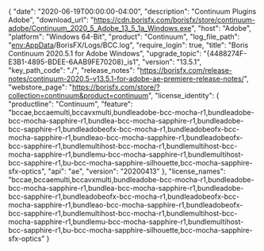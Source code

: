 {
  "date": "2020-06-19T00:00:00-04:00",
  "description": "Continuum Plugins Adobe",
  "download_url": "https://cdn.borisfx.com/borisfx/store/continuum-adobe/Continuum_2020_5_Adobe_13_5_1a_Windows.exe",
  "host": "Adobe",
  "platform": "Windows 64-Bit",
  "product": "Continuum",
  "log_file_path": "<env:AppData>/BorisFX/Logs/BCC.log",
  "require_login": true,
  "title": "Boris Continuum 2020.5.1 for Adobe Windows",
  "upgrade_topic": "{4488274F-E3B1-4895-BDEE-6AAB9FE70208}_is1",
  "version": "13.5.1",
  "key_path_code": "./",
  "release_notes": "https://borisfx.com/release-notes/continuum-2020.5-v13.5.1-for-adobe-ae-premiere-release-notes/",
  "webstore_page": "https://borisfx.com/store/?collection=continuum&product=continuum",
  "license_identity": {
    "productline": "Continuum",
    "feature": "bccae,bccaemulti,bccavxmulti,bundleadobe-bcc-mocha-r1,bundleadobe-bcc-mocha-sapphire-r1,bundlea-bcc-mocha-sapphire-r1,bundleadobe-bcc-sapphire-r1,bundleadobeofx-bcc-mocha-r1,bundleadobeofx-bcc-mocha-sapphire-r1,bundleao-bcc-mocha-sapphire-r1,bundleadobeofx-bcc-sapphire-r1,bundlemultihost-bcc-mocha-r1,bundlemultihost-bcc-mocha-sapphire-r1,bundlemu-bcc-mocha-sapphire-r1,bundlemultihost-bcc-sapphire-r1,bu-bcc-mocha-sapphire-silhouette,bcc-mocha-sapphire-sfx-optics",
    "api": "ae",
    "version": "20200413"
  },
  "license_names": "bccae,bccaemulti,bccavxmulti,bundleadobe-bcc-mocha-r1,bundleadobe-bcc-mocha-sapphire-r1,bundlea-bcc-mocha-sapphire-r1,bundleadobe-bcc-sapphire-r1,bundleadobeofx-bcc-mocha-r1,bundleadobeofx-bcc-mocha-sapphire-r1,bundleao-bcc-mocha-sapphire-r1,bundleadobeofx-bcc-sapphire-r1,bundlemultihost-bcc-mocha-r1,bundlemultihost-bcc-mocha-sapphire-r1,bundlemu-bcc-mocha-sapphire-r1,bundlemultihost-bcc-sapphire-r1,bu-bcc-mocha-sapphire-silhouette,bcc-mocha-sapphire-sfx-optics"
}
